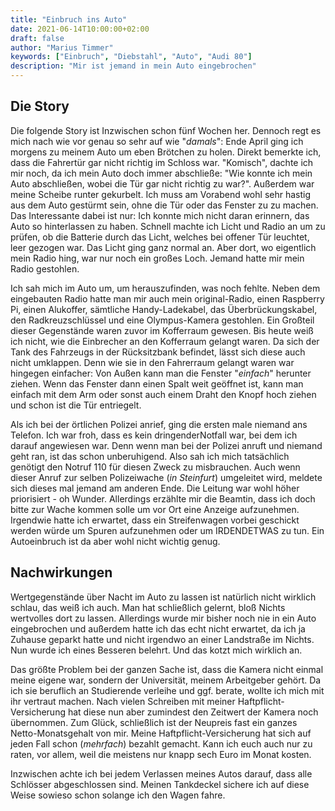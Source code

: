 ```yaml
---
title: "Einbruch ins Auto"
date: 2021-06-14T10:00:00+02:00
draft: false
author: "Marius Timmer"
keywords: ["Einbruch", "Diebstahl", "Auto", "Audi 80"]
description: "Mir ist jemand in mein Auto eingebrochen"
---
```


Die Story
---------
Die folgende Story ist Inzwischen schon fünf Wochen her. Dennoch regt es mich nach wie vor genau so sehr auf wie "_damals_": Ende April ging ich morgens zu meinem Auto um eben Brötchen zu holen. Direkt bemerkte ich, dass die Fahrertür gar nicht richtig im Schloss war. "Komisch", dachte ich mir noch, da ich mein Auto doch immer abschließe: "Wie konnte ich mein Auto abschließen, wobei die Tür gar nicht richtig zu war?". Außerdem war meine Scheibe runter gekurbelt. Ich muss am Vorabend wohl sehr hastig aus dem Auto gestürmt sein, ohne die Tür oder das Fenster zu zu machen. Das Interessante dabei ist nur: Ich konnte mich nicht daran erinnern, das Auto so hinterlassen zu haben. Schnell machte ich Licht und Radio an um zu prüfen, ob die Batterie durch das Licht, welches bei offener Tür leuchtet, leer gezogen war. Das Licht ging ganz normal an. Aber dort, wo eigentlich mein Radio hing, war nur noch ein großes Loch. Jemand hatte mir mein Radio gestohlen.

Ich sah mich im Auto um, um herauszufinden, was noch fehlte. Neben dem eingebauten Radio hatte man mir auch mein original-Radio, einen Raspberry Pi, einen Alukoffer, sämtliche Handy-Ladekabel, das Überbrückungskabel, den Radkreuzschlüssel und eine Olympus-Kamera gestohlen. Ein Großteil dieser Gegenstände waren zuvor im Kofferraum gewesen. Bis heute weiß ich nicht, wie die Einbrecher an den Kofferraum gelangt waren. Da sich der Tank des Fahrzeugs in der Rücksitzbank befindet, lässt sich diese auch nicht umklappen. Denn wie sie in den Fahrerraum gelangt waren war hingegen einfacher: Von Außen kann man die Fenster "_einfach_" herunter ziehen. Wenn das Fenster dann einen Spalt weit geöffnet ist, kann man einfach mit dem Arm oder sonst auch einem Draht den Knopf hoch ziehen und schon ist die Tür entriegelt.

Als ich bei der örtlichen Polizei anrief, ging die ersten male niemand ans Telefon. Ich war froh, dass es kein dringenderNotfall war, bei dem ich darauf angewiesen war. Denn wenn man bei der Polizei anruft und niemand geht ran, ist das schon unberuhigend. Also sah ich mich tatsächlich genötigt den Notruf 110 für diesen Zweck zu misbrauchen. Auch wenn dieser Anruf zur selben Polizeiwache (_in Steinfurt_) umgeleitet wird, meldete sich dieses mal jemand am anderen Ende. Die Leitung war wohl höher priorisiert - oh Wunder. Allerdings erzählte mir die Beamtin, dass ich doch bitte zur Wache kommen solle um vor Ort eine Anzeige aufzunehmen. Irgendwie hatte ich erwartet, dass ein Streifenwagen vorbei geschickt werden würde um Spuren aufzunehmen oder um IRDENDETWAS zu tun. Ein Autoeinbruch ist da aber wohl nicht wichtig genug.

Nachwirkungen
-------------
Wertgegenstände über Nacht im Auto zu lassen ist natürlich nicht wirklich schlau, das weiß ich auch. Man hat schließlich gelernt, bloß Nichts wertvolles dort zu lassen. Allerdings wurde mir bisher noch nie in ein Auto eingebrochen und außerdem hatte ich das echt nicht erwartet, da ich ja Zuhause geparkt hatte und nicht irgendwo an einer Landstraße im Nichts. Nun wurde ich eines Besseren belehrt. Und das kotzt mich wirklich an.

Das größte Problem bei der ganzen Sache ist, dass die Kamera nicht einmal meine eigene war, sondern der Universität, meinem Arbeitgeber gehört. Da ich sie beruflich an Studierende verleihe und ggf. berate, wollte ich mich mit ihr vertraut machen. Nach vielen Schreiben mit meiner Haftpflicht-Versicherung hat diese nun aber zumindest den Zeitwert der Kamera noch übernommen. Zum Glück, schließlich ist der Neupreis fast ein ganzes Netto-Monatsgehalt von mir. Meine Haftpflicht-Versicherung hat sich auf jeden Fall schon (_mehrfach_) bezahlt gemacht. Kann ich euch auch nur zu raten, vor allem, weil die meistens nur knapp sech Euro im Monat kosten.

Inzwischen achte ich bei jedem Verlassen meines Autos darauf, dass alle Schlösser abgeschlossen sind. Meinen Tankdeckel sichere ich auf diese Weise sowieso schon solange ich den Wagen fahre.
